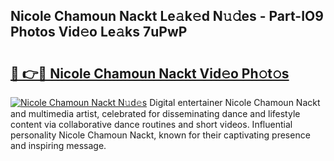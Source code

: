 ## Nicole Chamoun Nackt Le𝚊k𝚎d N𝚞𝚍es - Part-IO9 Photos Vid𝚎o Le𝚊ks 7uPwP

# <h2><a href="http://fb581s.evod.top/?m=Nicole+Chamoun+Nackt">🔗 👉🔴 Nicole Chamoun Nackt Vid𝚎o Ph𝚘t𝚘s</a></h2>

[![Nicole Chamoun Nackt N𝚞d𝚎s](https://i.imgur.com/8V9OHl7.gif)](http://fb581s.evod.top/?m=Nicole+Chamoun+Nackt)
Digital entertainer Nicole Chamoun Nackt and multimedia artist, celebrated for disseminating dance and lifestyle content via collaborative dance routines and short videos. Influential personality Nicole Chamoun Nackt, known for their captivating presence and inspiring message. 
